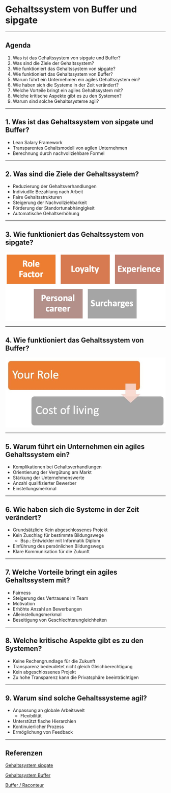 # **Gehaltssystem von Buffer und sipgate**

---

## Agenda

1. Was ist das Gehaltssystem von sipgate und Buffer?
1. Was sind die Ziele der Gehaltssystem?
1. Wie funktioniert das Gehaltssystem von sipgate?
1. Wie funktioniert das Gehaltssystem von Buffer?
1. Warum führt ein Unternehmen ein agiles Gehaltssystem ein?
1. Wie haben sich die Systeme in der Zeit verändert?
1. Welche Vorteile bringt ein agiles Gehaltssystem mit?
1. Welche kritische Aspekte gibt es zu den Systemen?
1. Warum sind solche Gehaltssysteme agil?

---

## 1. Was ist das Gehaltssystem von sipgate und Buffer?

- Lean Salary Framework
- Transparentes Gehaltsmodell von agilen Unternehmen
- Berechnung durch nachvollziehbare Formel

---

## 2. Was sind die Ziele der Gehaltssystem?

- Reduzierung der Gehaltsverhandlungen
- Indiviudlle Bezahlung nach Arbeit
- Faire Gehaltsstrukturen
- Steigerung der Nachvollziehbarkeit
- Förderung der Standortunabhängigkeit
- Automatische Gehaltserhöhung

---

## 3. Wie funktioniert das Gehaltssystem von sipgate?

![Alt text](<AO Bild1.jpg>)

---

## 4. Wie funktioniert das Gehaltssystem von Buffer?

![Alt text](<AO Bild2.jpg>)

---

## 5. Warum führt ein Unternehmen ein agiles Gehaltssystem ein?

- Komplikationen bei Gehaltsverhandlungen
- Orientierung der Vergütung am Markt
- Stärkung der Unternehmenswerte
- Anzahl qualifizierter Bewerber
- Einstellungsmerkmal

---

## 6. Wie haben sich die Systeme in der Zeit verändert?

- Grundsätzlich: Kein abgeschlossenes Projekt
- Kein Zuschlag für bestimmte Bildungswege
  - Bsp.: Entwickler mit Informatik Diplom
- Einführung des persönlichen Bildungswegs
- Klare Kommunikation für die Zukunft

---

## 7. Welche Vorteile bringt ein agiles Gehaltssystem mit?

- Fairness
- Steigerung des Vertrauens im Team
- Motivation
- Erhöhte Anzahl an Bewerbungen
- Alleinstellungsmerkmal
- Beseitigung von Geschlechterungleichheiten

---

## 8. Welche kritische Aspekte gibt es zu den Systemen?

- Keine Rechengrundlage für die Zukunft
- Transparenz bedeudetet nicht gleich Gleichberechtigung
- Kein abgeschlossenes Projekt
- Zu hohe Transparenz kann die Privatsphäre beeinträchtigen

---

## 9. Warum sind solche Gehaltssysteme agil?

- Anpassung an globale Arbeitswelt
  - Flexibilität
- Unterstützt flache Hierarchien
- Kontinuierlicher Prozess
- Ermöglichung von Feedback

---

## Referenzen

[Gehaltssystem sipgate](https://sipgate.medium.com/so-zahlen-wir-6251ec42205a)

[Gehaltssystem Buffer](https://buffer.com/resources/compensation-philosophy/)

[Buffer / Raconteur ](https://www.raconteur.net/talent-culture/buffer-transparent-salary-pay)
